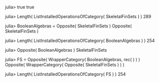 

julia> true
true

julia> Length( ListInstalledOperationsOfCategory( SkeletalFinSets ) )
289

julia> BooleanAlgebras = Opposite( SkeletalFinSets )
Opposite( SkeletalFinSets )

julia> Length( ListInstalledOperationsOfCategory( BooleanAlgebras ) )
254

julia> Opposite( BooleanAlgebras )
SkeletalFinSets

julia> FS = Opposite( WrapperCategory( BooleanAlgebras, rec( ) ) )
Opposite( WrapperCategory( Opposite( SkeletalFinSets ) ) )

julia> Length( ListInstalledOperationsOfCategory( FS ) )
254
